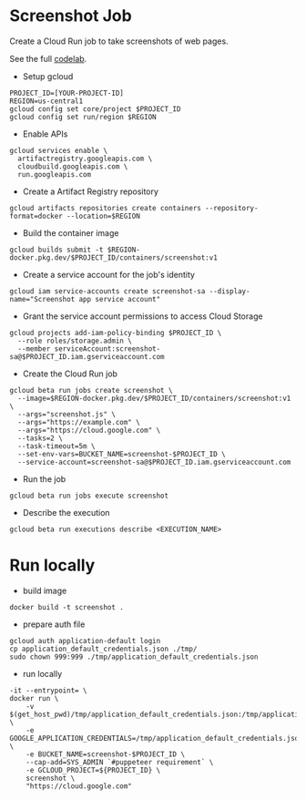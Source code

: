 # Screenshot Job

Create a Cloud Run job to take screenshots of web pages.

See the full [codelab](https://codelabs.developers.google.com/codelabs/cloud-starting-cloudrun-jobs#0).

* Setup gcloud
```
PROJECT_ID=[YOUR-PROJECT-ID]
REGION=us-central1
gcloud config set core/project $PROJECT_ID
gcloud config set run/region $REGION
```

* Enable APIs
```
gcloud services enable \
  artifactregistry.googleapis.com \
  cloudbuild.googleapis.com \
  run.googleapis.com
```

* Create a Artifact Registry repository
```
gcloud artifacts repositories create containers --repository-format=docker --location=$REGION
```

* Build the container image
```
gcloud builds submit -t $REGION-docker.pkg.dev/$PROJECT_ID/containers/screenshot:v1
```

* Create a service account for the job's identity
```
gcloud iam service-accounts create screenshot-sa --display-name="Screenshot app service account"
```

* Grant the service account permissions to access Cloud Storage 
```
gcloud projects add-iam-policy-binding $PROJECT_ID \
  --role roles/storage.admin \
  --member serviceAccount:screenshot-sa@$PROJECT_ID.iam.gserviceaccount.com
```

* Create the Cloud Run job
```
gcloud beta run jobs create screenshot \
  --image=$REGION-docker.pkg.dev/$PROJECT_ID/containers/screenshot:v1 \
  --args="screenshot.js" \
  --args="https://example.com" \
  --args="https://cloud.google.com" \
  --tasks=2 \
  --task-timeout=5m \
  --set-env-vars=BUCKET_NAME=screenshot-$PROJECT_ID \
  --service-account=screenshot-sa@$PROJECT_ID.iam.gserviceaccount.com
```

* Run the job
```
gcloud beta run jobs execute screenshot
```

* Describe the execution
```
gcloud beta run executions describe <EXECUTION_NAME>
```

# Run locally
* build image
```
docker build -t screenshot .
```

* prepare auth file
```
gcloud auth application-default login
cp application_default_credentials.json ./tmp/
sudo chown 999:999 ./tmp/application_default_credentials.json
```

* run locally
```
-it --entrypoint= \
docker run \
    -v $(get_host_pwd)/tmp/application_default_credentials.json:/tmp/application_default_credentials.json:ro \
    -e GOOGLE_APPLICATION_CREDENTIALS=/tmp/application_default_credentials.json \
    -e BUCKET_NAME=screenshot-$PROJECT_ID \
    --cap-add=SYS_ADMIN `#puppeteer requirement` \
    -e GCLOUD_PROJECT=${PROJECT_ID} \
    screenshot \
    "https://cloud.google.com"
```
